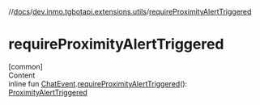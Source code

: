 //[docs](../../index.md)/[dev.inmo.tgbotapi.extensions.utils](index.md)/[requireProximityAlertTriggered](require-proximity-alert-triggered.md)



# requireProximityAlertTriggered  
[common]  
Content  
inline fun [ChatEvent](../dev.inmo.tgbotapi.types.message.ChatEvents.abstracts/-chat-event/index.md).[requireProximityAlertTriggered](require-proximity-alert-triggered.md)(): [ProximityAlertTriggered](../dev.inmo.tgbotapi.types.message.ChatEvents/-proximity-alert-triggered/index.md)  



